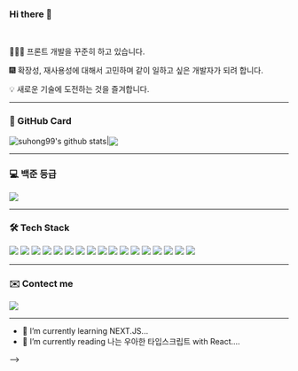 ### Hi there 👋

<br>
<p>👨🏻‍💻 프론트 개발을 꾸준히 하고 있습니다.</p>
<p>🎆  확장성, 재사용성에 대해서 고민하며 같이 일하고 싶은 개발자가 되려 합니다.</p>
<p>💡  새로운 기술에 도전하는 것을 즐겨합니다.</p>
<hr/>

<div>
      <h3>📔 GitHub Card</h3>
     <img align="center" src="https://github-readme-stats.vercel.app/api?username=suhong99&show_icons=true&include_all_commits=true&theme=buefy&hide_border=true" alt="suhong99's github stats" />|<img align="center" src="https://github-readme-stats.vercel.app/api/top-langs/?username=suhong99&layout=compact&theme=buefy&hide_border=true" /> 
     
</div>
<hr/>

 <h3>	💻 백준 등급</h3>
      <img src="http://mazassumnida.wtf/api/v2/generate_badge?boj=topic828" />
<hr/>

<div>
      <h3>🛠 Tech Stack </h3>
</div>

<div>      
<img src="https://img.shields.io/badge/react-61DAFB?style=for-the-badge&logo=react&logoColor=black">
<img src="https://img.shields.io/badge/typescript-3178C6?style=for-the-badge&logo=typescript&logoColor=black"> 
<img src="https://img.shields.io/badge/redux-764ABC?style=for-the-badge&logo=redux&logoColor=white">
<img src="https://img.shields.io/badge/axios-F36633?style=for-the-badge&logo=axios&logoColor=white"> 
<img src="https://img.shields.io/badge/yarn-FFB3C7?style=for-the-badge&logo=yarn&logoColor=white">
<img src="https://img.shields.io/badge/reactrouter-CA4245?style=for-the-badge&logo=reactrouter&logoColor=white">
<img src="https://img.shields.io/badge/dotenv-ECD53F?style=for-the-badge&logo=dotenv&logoColor=white">
<img src="https://img.shields.io/badge/styledcomponents-DB7093?style=for-the-badge&logo=styledcomponents&logoColor=white">
<img src="https://img.shields.io/badge/vercel-FD5750?style=for-the-badge&logo=vercel&logoColor=white">
<img src="https://img.shields.io/badge/vite-646CFF?style=for-the-badge&logo=vite&logoColor=black">
<img src="https://img.shields.io/badge/html5-E34F26?style=for-the-badge&logo=html5&logoColor=white">
<img src="https://img.shields.io/badge/css-1572B6?style=for-the-badge&logo=css3&logoColor=white">
<img src="https://img.shields.io/badge/nginx-009639?style=for-the-badge&logo=nginx&logoColor=black">
<img src="https://img.shields.io/badge/Docker-2496ED?style=for-the-badge&logo=Docker&logoColor=white">
<img src="https://img.shields.io/badge/githubactions-2088FF?style=for-the-badge&logo=githubactions&logoColor=white">
<img src="https://img.shields.io/badge/reactquery-FF4154?style=for-the-badge&logo=reactquery&logoColor=white">
<img src="https://img.shields.io/badge/Redux Toolkit-764ABC?style=for-the-badge&logo=Redux&logoColor=white"/>
</div>
<hr/>

<div>
      <h3>✉️ Contect me </h3>
</div>
 <img src = https://img.shields.io/badge/Gmail-d14836?style=flat-square&logo=Gmail&logoColor=white&link=mailto:bt01063767006@gmail.com (mailto:bt01063767006@gmail.com)>
<hr/>



- 🌱 I’m currently learning NEXT.JS...
- 🌱 I’m currently reading 나는 우아한 타입스크립트 with React....

-->
